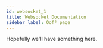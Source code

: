 ```yaml
---
id: websocket_1
title: Websocket Documentation
sidebar_label: Oof² page
---
```


Hopefully we'll have something here.
